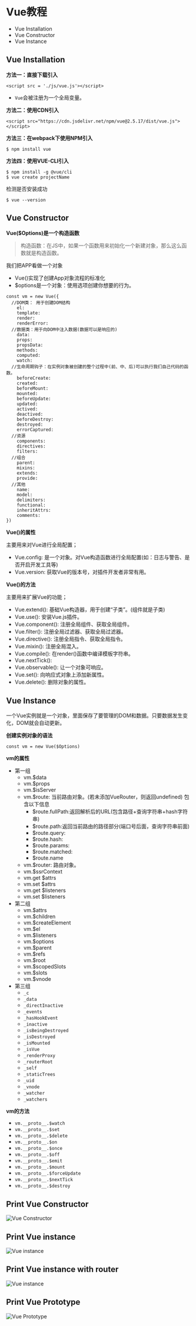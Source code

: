 # Vue教程
- Vue Installation
- Vue Constructor
- Vue Instance


## Vue Installation

**方法一：直接下载引入**

```
<script src = './js/vue.js'></script>
```
- `Vue`会被注册为一个全局变量。

**方法二：使用CDN引入**

```
<script src="https://cdn.jsdelivr.net/npm/vue@2.5.17/dist/vue.js"></script>
```

**方法三：在webpack下使用NPM引入**

```
$ npm install vue
```

**方法四：使用VUE-CLI引入**

```
$ npm install -g @vue/cli
$ vue create projectName
```

检测是否安装成功
```
$ vue --version
```

## Vue Constructor
**Vue($Options)是一个构造函数**

>构造函数：在JS中，如果一个函数用来初始化一个新建对象，那么这么函数就是构造函数。

我们把APP看做一个对象
- Vue()实现了创建App对象流程的标准化
- $options是一个对象：使用选项创建你想要的行为。

```
const vm = new Vue({
  //DOM类： 用于创建DOM结构
    el:
    template:
    render:
    renderError:
  //数据类：用于向DOM中注入数据(数据可以是响应的)
    data:
    props:
    propsData:
    methods:
    computed:
    watch:
  //生命周期钩子：在实例对象被创建的整个过程中(前、中、后)可以执行我们自己代码的函数。
    beforeCreate:
    created:
    beforeMount:
    mounted:
    beforeUpdate:
    updated:
    actived:
    deactived:
    beforeDestroy:
    destroyed:
    errorCaptured:
  //资源
    components:
    directives:
    filters:
  //组合
    parent:
    mixins:
    extends:
    provide:
  //其他
    name:
    model:
    delimiters:
    functional:
    inheritAttrs:
    comments:
})
```

**Vue()的属性**

主要用来对Vue进行全局配置；
- Vue.config: 是一个对象。对Vue构造函数进行全局配置(如：日志与警告、是否开启开发工具等)
- Vue.version: 获取Vue的版本号，对插件开发者非常有用。

**Vue()的方法**

主要用来扩展Vue的功能；
- Vue.extend(): 基础Vue构造器，用于创建“子类”。(组件就是子类)
- Vue.use(): 安装Vue.js插件。
- Vue.component(): 注册全局组件、获取全局组件。
- Vue.filter(): 注册全局过滤器、获取全局过滤器。
- Vue.directive(): 注册全局指令、获取全局指令。
- Vue.mixin(): 注册全局混入。
- Vue.compile(): 在render()函数中编译模板字符串。
- Vue.nextTick():
- Vue.observable(): 让一个对象可响应。
- Vue.set(): 向响应式对象上添加新属性。
- Vue.delete(): 删除对象的属性。

## Vue Instance
一个Vue实例就是一个对象，里面保存了要管理的DOM和数据。只要数据发生变化，DOM就会自动更新。

**创建实例对象的语法**

```
const vm = new Vue($Options)
```
**vm的属性**
- 第一组
  - vm.$data
  - vm.$props
  - vm.$isServer
  - vm.$route: 当前路由对象。(若未添加VueRouter，则返回undefined) 包含以下信息
    - $route.fullPath:返回解析后的URL(包含路径+查询字符串+hash字符串)
    - $route.path:返回当前路由的路径部分(端口号后面，查询字符串前面)
    - $route.query:
    - $route.hash:
    - $route.params:
    - $route.matched:
    - $route.name
  - vm.$router: 路由对象。
  - vm.$ssrContext
  - vm.get $attrs
  - vm.set $attrs
  - vm.get $listeners
  - vm.set $listeners
- 第二组
  - vm.$attrs
  - vm.$children
  - vm.$createElement
  - vm.$el
  - vm.$listeners
  - vm.$options
  - vm.$parent
  - vm.$refs
  - vm.$root
  - vm.$scopedSlots
  - vm.$slots
  - vm.$vnode
- 第三组
  - `_c`
  - `_data`
  - `_directInactive`
  - `_events`
  - `_hasHookEvent`
  - `_inactive`
  - `_isBeingDestroyed`
  - `_isDestroyed`
  - `_isMounted`
  - `_isVue`
  - `_renderProxy`
  - `_routerRoot`
  - `_self`
  - `_staticTrees`
  - `_uid`
  - `_vnode`
  - `_watcher`
  - `_watchers`

**vm的方法**
- `vm.__proto__.$watch`
- `vm.__proto__.$set`
- `vm.__proto__.$delete`
- `vm.__proto__.$on`
- `vm.__proto__.$once`
- `vm.__proto__.$off`
- `vm.__proto__.$emit`
- `vm.__proto__.$mount`
- `vm.__proto__.$forceUpdate`
- `vm.__proto__.$nextTick`
- `vm.__proto__.$destroy`


## Print Vue Constructor
![Vue Constructor](./images/vue-constructor.png)

## Print Vue instance
![Vue instance](./images/vm-without-router2.png)

## Print Vue instance with router
![Vue instance](./images/vm-with-router.png)

## Print Vue Prototype
![Vue Prototype](./images/vue-prototype.png)
